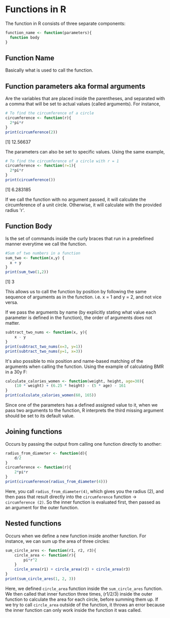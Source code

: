 # Functions in R

The function in R consists of three separate components:

```r
function_name <- function(parameters){
  function body
}
```

## Function Name
Basically what is used to call the function.

## Function parameters aka formal arguments
Are the variables that are placed inside the parentheses, and separated with a comma that will be set to actual values (called arguments).
For instance,

```r
# To find the circumference of a circle
circumference <- function(r){
  2*pi*r
}
print(circumference(2))
```
[1] 12.56637

The parameters can also be set to specific values. Using the same example,
```r
# To find the circumference of a circle with r = 1
circumference <- function(r=1){
  2*pi*r
}
print(circumference())
```
[1] 6.283185

If we call the function with no argument passed, it will calculate the circumference of a unit circle. Otherwise, it will calculate with the provided radius 'r'.

## Function Body
Is the set of commands inside the curly braces that run in a predefined manner everytime we call the function.

```r
#Sum of two numbers in a function
sum_two <- function(x,y) {
  x + y
}
print(sum_two(1,2))
```
[1] 3

This allows us to call the function by position by following the same sequence of arguments as in the function.
i.e. x = 1 and y = 2, and not vice versa.

If we pass the arguments by name (by explicitly stating what value each parameter is defined in the function), the order of arguments does not matter.

```r
subtract_two_nums <- function(x, y){
    x - y
}
print(subtract_two_nums(x=3, y=1))
print(subtract_two_nums(y=1, x=3))
```


It's also possible to mix position and name-based matching of the arguments when calling the function. Using the example of calculating BMR in a 30y F:

```r
calculate_calories_women <- function(weight, height, age=30){
    (10 * weight) + (6.25 * height) - (5 * age) - 161
}
print(calculate_calories_women(60, 165))
```

Since one of the parameters has a defined assigned value to it, when we pass two arguments to the function, R interprets the third missing argument should be set to its default value. 


## Joining functions
Occurs by passing the output from calling one function directly to another:
```r
radius_from_diameter <- function(d){
    d/2
}
circumference <- function(r){
    2*pi*r
}
print(circumference(radius_from_diameter(4)))
```

Here, you call `radius_from_diameter(4)`, which gives you the radius (2), and then pass that result directly into the `circumference` function -> `circumference (2)`. So the inner function is evaluated first, then passed as an argument for the outer function.


## Nested functions
Occurs when we define a new function inside another function. For instance, we can sum up the area of three circles:

```r
sum_circle_ares <- function(r1, r2, r3){
    circle_area <- function(r){
        pi*r^2
    }
    circle_area(r1) + circle_area(r2) + circle_area(r3)
}
print(sum_circle_ares(1, 2, 3))
```

Here, we defined `circle_area` function inside the `sum_circle_ares` function. We then called that inner function three times, (r1/2/3) inside the outer function to calculate the area for each circle, before summing them up.
If we try to call `circle_area` outside of the function, it throws an error because the inner function can only work inside the function it was called.


